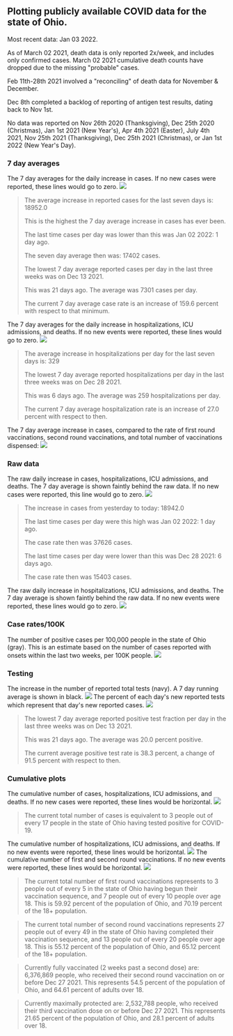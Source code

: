 ## Plotting publicly available COVID data for the state of Ohio. 

Most recent data: Jan 03 2022. 

As of March 02 2021, death data is only reported 2x/week, and includes only confirmed cases. March 02 2021 cumulative death counts have dropped due to the missing "probable" cases.

Feb 11th-28th 2021 involved a "reconciling" of death data for November & December.

Dec 8th completed a backlog of reporting of antigen test results, dating back to Nov 1st.

No data was reported on Nov 26th 2020 (Thanksgiving), Dec 25th 2020 (Christmas), Jan 1st 2021 (New Year's), Apr 4th 2021 (Easter), July 4th 2021, Nov 25th 2021 (Thanksgiving), Dec 25th 2021 (Christmas), or Jan 1st 2022 (New Year's Day).
### 7 day averages
The 7 day averages for the daily increase in cases. If no new cases were reported, these lines would go to zero.
![](7dayaverage_cases.png)

>The average increase in reported cases for the last seven days is: 18952.0
>
>This is the highest the 7 day average increase in cases has ever been.
>
>The last time cases per day was lower than this was Jan 02 2022: 1 day ago.
>
>The seven day average then was: 17402 cases.
>
>The lowest 7 day average reported cases per day in the last three weeks was on Dec 13 2021.
>
>This was 21 days ago. The average was 7301 cases per day.
>
>The current 7 day average case rate is an increase of 159.6 percent with respect to that minimum.

The 7 day averages for the daily increase in hospitalizations, ICU admissions, and deaths. If no new events were reported, these lines would go to zero.
![](7dayaverage_hospital.png)

>The average increase in hospitalizations per day for the last seven days is: 329
>
>The lowest 7 day average reported hospitalizations per day in the last three weeks was on Dec 28 2021.
>
>This was 6 days ago. The average was 259 hospitalizations per day.
>
>The current 7 day average hospitalization rate is an increase of 27.0 percent with respect to then.

The 7 day average increase in cases, compared to the rate of first round vaccinations, second round vaccinations, and total number of vaccinations dispensed:
![](DailyVaccinationsCases.png)

### Raw data
The raw daily increase in cases, hospitalizations, ICU admissions, and deaths. The 7 day average is shown faintly behind the raw data. If no new cases were reported, this line would go to zero.
![](DailyCases.png)

>The increase in cases from yesterday to today: 18942.0 
>
>The last time cases per day were this high was Jan 02 2022: 1 day ago. 
>
>The case rate then was 37626 cases.
>
>The last time cases per day were lower than this was Dec 28 2021: 6 days ago. 
>
>The case rate then was 15403 cases.

The raw daily increase in hospitalizations, ICU admissions, and deaths. The 7 day average is shown faintly behind the raw data. If no new events were reported, these lines would go to zero.
![](DailyHospitalizations.png)

### Case rates/100K 

The number of positive cases per 100,000 people in the state of Ohio (gray). This is an estimate based on the number of cases reported with onsets within the last two weeks, per 100K people.
![](7dayaverage_rate.png)
### Testing

The increase in the number of reported total tests (navy). A 7 day running average is shown in black.
![](DailyTests.png)
The percent of each day's new reported tests which represent that day's new reported cases.
![](percentpositive_tests.png)

>The lowest 7 day average reported positive test fraction per day in the last three weeks was on Dec 13 2021.
>
>This was 21 days ago. The average was 20.0 percent positive. 
>
>The current average positive test rate is 38.3 percent, a change of 91.5 percent with respect to then. 

### Cumulative plots
The cumulative number of cases, hospitalizations, ICU admissions, and deaths. If no new cases were reported, these lines would be horizontal.
![](Cases.png)

>The current total number of cases is equivalent to 3 people out of every 17 people in the state of Ohio having tested positive for COVID-19.

The cumulative number of hospitalizations, ICU admissions, and deaths. If no new events were reported, these lines would be horizontal.
![](Hospitalizations.png)
The cumulative number of first and second round vaccinations. If no new events were reported, these lines would be horizontal.
![](Vaccinations.png)

>The current total number of first round vaccinations represents to 3 people out of every 5 in the state of Ohio having begun their vaccination sequence, and 7 people out of every 10 people over age 18.
 >This is 59.92 percent of the population of Ohio, and 70.19 percent of the 18+ population.

>The current total number of second round vaccinations represents 27 people out of every 49 in the state of Ohio having completed their vaccination sequence, and 13 people out of every 20 people over age 18. 
>This is 55.12 percent of the population of Ohio, and 65.12 percent of the 18+ population.

>Currently fully vaccinated (2 weeks past a second dose) are: 6,376,869 people, who received their second round vaccination on or before Dec 27 2021.
>This represents 54.5 percent of the population of Ohio, and 64.61 percent of adults over 18.

>Currently maximally protected are: 2,532,788 people, who received their third vaccination dose on or before Dec 27 2021.
>This represents 21.65 percent of the population of Ohio, and 28.1 percent of adults over 18.


